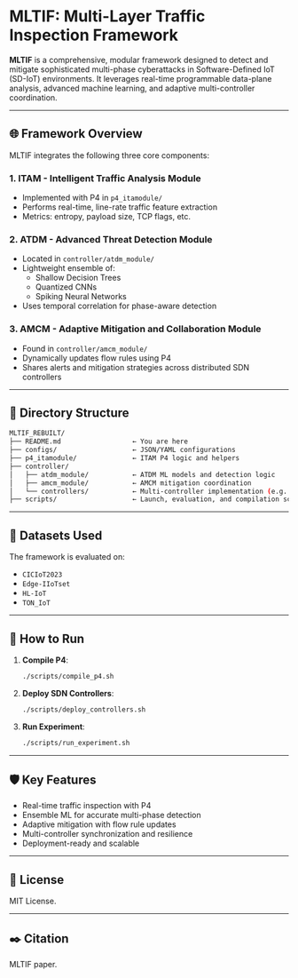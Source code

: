 # MLTIF: Multi-Layer Traffic Inspection Framework

**MLTIF** is a comprehensive, modular framework designed to detect and mitigate sophisticated multi-phase cyberattacks in Software-Defined IoT (SD-IoT) environments. It leverages real-time programmable data-plane analysis, advanced machine learning, and adaptive multi-controller coordination.

---

## 🌐 Framework Overview

MLTIF integrates the following three core components:

### 1. ITAM - Intelligent Traffic Analysis Module
- Implemented with P4 in `p4_itamodule/`
- Performs real-time, line-rate traffic feature extraction
- Metrics: entropy, payload size, TCP flags, etc.

### 2. ATDM - Advanced Threat Detection Module
- Located in `controller/atdm_module/`
- Lightweight ensemble of:
  - Shallow Decision Trees
  - Quantized CNNs
  - Spiking Neural Networks
- Uses temporal correlation for phase-aware detection

### 3. AMCM - Adaptive Mitigation and Collaboration Module
- Found in `controller/amcm_module/`
- Dynamically updates flow rules using P4
- Shares alerts and mitigation strategies across distributed SDN controllers

---

## 📁 Directory Structure

```bash
MLTIF_REBUILT/
├── README.md                  ← You are here
├── configs/                   ← JSON/YAML configurations
├── p4_itamodule/              ← ITAM P4 logic and helpers
├── controller/
│   ├── atdm_module/           ← ATDM ML models and detection logic
│   ├── amcm_module/           ← AMCM mitigation coordination
│   └── controllers/           ← Multi-controller implementation (e.g. Ryu, ONOS)
├── scripts/                   ← Launch, evaluation, and compilation scripts
```

---

## 🧪 Datasets Used

The framework is evaluated on:
- `CICIoT2023`
- `Edge-IIoTset`
- `HL-IoT`
- `TON_IoT`

---

## 🚀 How to Run

1. **Compile P4**:
   ```bash
   ./scripts/compile_p4.sh
   ```

2. **Deploy SDN Controllers**:
   ```bash
   ./scripts/deploy_controllers.sh
   ```

3. **Run Experiment**:
   ```bash
   ./scripts/run_experiment.sh
   ```

---

## 🛡️ Key Features

- Real-time traffic inspection with P4
- Ensemble ML for accurate multi-phase detection
- Adaptive mitigation with flow rule updates
- Multi-controller synchronization and resilience
- Deployment-ready and scalable

---

## 📜 License

MIT License. 

---

## ✒️ Citation

 MLTIF paper.

```

```
